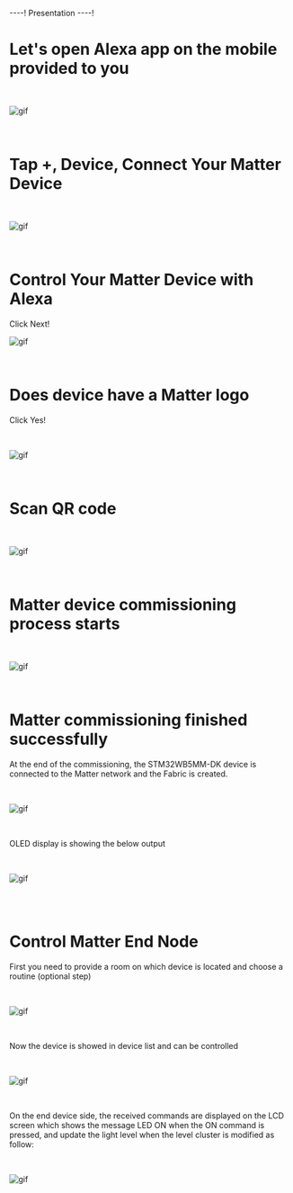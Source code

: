 ----!
Presentation
----!



# Let's open Alexa app on the mobile provided to you

<br>

![gif](./img/bbbb.gif)

<br>


# Tap +, Device, Connect Your Matter Device
<br>

![gif](./img/eeee.gif)

<br>

# Control Your Matter Device with Alexa

Click Next!
<br>

![gif](./img/ffff.gif)

<br>


# Does device have a Matter logo

Click Yes!

<br>

![gif](./img/gggg.gif)

<br>


# Scan QR code


<br>

![gif](./img/55555.gif)

<br>




# Matter device commissioning process starts

<br>

![gif](./img/iiii.gif)

<br>

# Matter commissioning finished successfully

At the end of the commissioning, the STM32WB5MM-DK device is connected to the Matter network and the Fabric is created.


<br>

![gif](./img/llll.gif)

<br>

OLED display is showing the below output

<br>

![gif](./img/67.png)

<br>


<br>



# Control Matter End Node

First you need to provide a room on which device is located and choose a routine (optional step)

<br>

![gif](./img/mmmm.gif)

<br>


Now the device is showed in device list and can be controlled


<br>

![gif](./img/nnnn.gif)

<br>

On the end device side, the received commands are displayed on the LCD screen which shows the message LED ON when the ON command is pressed, and update the light level when the level cluster is modified as follow:


<br>

![gif](./img/69.png)

<br>
